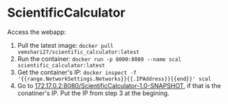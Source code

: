 ScientificCalculator
====================
Access the webapp:
1. Pull the latest image: `docker pull vemshari27/scientific_calculator:latest`
2. Run the container: `docker run -p 8000:8080 --name scal scientific_calculator:latest`
3. Get the container's IP: `docker inspect -f '{{range.NetworkSettings.Networks}}{{.IPAddress}}{{end}}' scal`
4. Go to [172.17.0.2:8080/ScientificCalculator-1.0-SNAPSHOT](), if that is the conatiner's IP. Put the IP from step 3 at the begining.